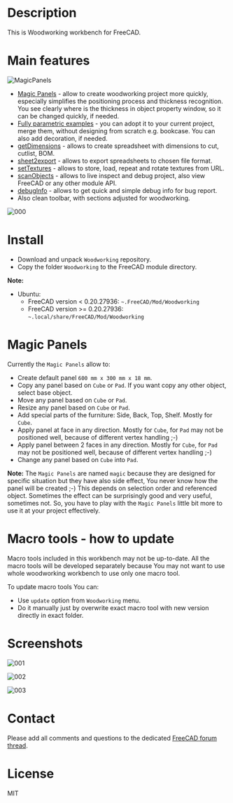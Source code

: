 # Description

This is Woodworking workbench for FreeCAD.

# Main features

![MagicPanels](https://raw.githubusercontent.com/dprojects/Woodworking/master/Screenshots/MagicPanels.gif)

* [Magic Panels](#magic-panels) - allow to create woodworking project more quickly, especially simplifies the positioning process and thickness recognition. You see clearly where is the thickness in object property window, so it can be changed quickly, if needed.
* [Fully parametric examples](https://github.com/dprojects/Woodworking/tree/master/Examples) - you can adopt it to your current project, merge them, without designing from scratch e.g. bookcase. You can also add decoration, if needed.
* [getDimensions](https://github.com/dprojects/getDimensions) - allows to create spreadsheet with dimensions to cut, cutlist, BOM.
* [sheet2export](https://github.com/dprojects/sheet2export) - allows to export spreadsheets to chosen file format.
* [setTextures](https://github.com/dprojects/setTextures) - allows to store, load, repeat and rotate textures from URL.
* [scanObjects](https://github.com/dprojects/scanObjects) - allows to live inspect and debug project, also view FreeCAD or any other module API.
* [debugInfo](https://github.com/dprojects/Woodworking/blob/master/Tools/debugInfo.py) - allows to get quick and simple debug info for bug report.
* Also clean toolbar, with sections adjusted for woodworking.

![000](https://raw.githubusercontent.com/dprojects/Woodworking/master/Screenshots/000.png)

# Install

* Download and unpack `Woodworking` repository.
* Copy the folder `Woodworking` to the FreeCAD module directory.

**Note:** 

* Ubuntu:
	* FreeCAD version < 0.20.27936: `~.FreeCAD/Mod/Woodworking`
	* FreeCAD version >= 0.20.27936: `~.local/share/FreeCAD/Mod/Woodworking`

# Magic Panels

Currently the `Magic Panels` allow to:
* Create default panel `600 mm x 300 mm x 18 mm`.
* Copy any panel based on `Cube` or `Pad`. If you want copy any other object, select base object.
* Move any panel based on `Cube` or `Pad`.
* Resize any panel based on `Cube` or `Pad`.
* Add special parts of the furniture: Side, Back, Top, Shelf. Mostly for `Cube`.
* Apply panel at face in any direction. Mostly for `Cube`, for `Pad` may not be positioned well, because of different vertex handling ;-)
* Apply panel between 2 faces in any direction. Mostly for `Cube`, for `Pad` may not be positioned well, because of different vertex handling ;-)
* Change any panel based on `Cube` into `Pad`. 

**Note:** The `Magic Panels` are named `magic` because they are designed for specific situation but they have also side effect, You never know how the panel will be created ;-) This depends on selection order and referenced object. Sometimes the effect can be surprisingly good and very useful, sometimes not. So, you have to play with the `Magic Panels` little bit more to use it at your project effectively.

# Macro tools - how to update

Macro tools included in this workbench may not be up-to-date. All the macro tools will be developed separately because You may not want to use whole woodworking workbench to use only one macro tool.

To update macro tools You can:
* Use `update` option from `Woodworking` menu.
* Do it manually just by overwrite exact macro tool with new version directly in exact folder.

# Screenshots

![001](https://raw.githubusercontent.com/dprojects/Woodworking/master/Screenshots/001.png)

![002](https://raw.githubusercontent.com/dprojects/Woodworking/master/Screenshots/002.png)

![003](https://raw.githubusercontent.com/dprojects/Woodworking/master/Screenshots/003.png)

# Contact

Please add all comments and questions to the dedicated [FreeCAD forum thread](https://forum.freecadweb.org/viewtopic.php?f=3&t=8247).

# License

MIT

